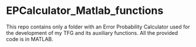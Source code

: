 # EPCalculator_Matlab_functions
This repo contains only a folder with an Error Probability Calculator used for the development of my TFG and its auxiliary functions. All the provided code is in MATLAB.
